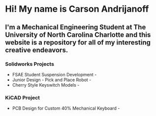 # Hi! My name is Carson Andrijanoff
## I'm a Mechanical Engineering Student at The University of North Carolina Charlotte and this website is a repository for all of my interesting creative endeavors.


### **Solidworks Projects**
+ FSAE Student Suspension Development - 
+ Junior Design - Pick and Place Robot - 
+ Cherry Style Keyswitch Models - 

### **KiCAD Project**
+ PCB Design for Custom 40% Mechanical Keyboard - 
